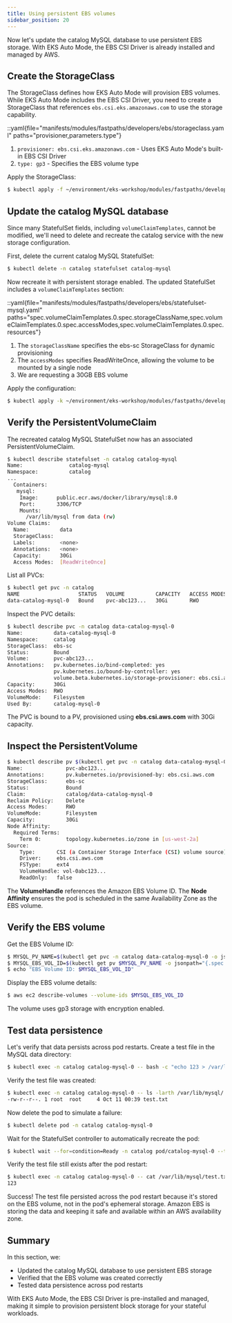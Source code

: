 ```yaml
---
title: Using persistent EBS volumes
sidebar_position: 20
---
```


Now let's update the catalog MySQL database to use persistent EBS storage. With EKS Auto Mode, the EBS CSI Driver is already installed and managed by AWS.

## Create the StorageClass

The StorageClass defines how EKS Auto Mode will provision EBS volumes. While EKS Auto Mode includes the EBS CSI Driver, you need to create a StorageClass that references `ebs.csi.eks.amazonaws.com` to use the storage capability.

::yaml{file="manifests/modules/fastpaths/developers/ebs/storageclass.yaml" paths="provisioner,parameters.type"}

1. `provisioner: ebs.csi.eks.amazonaws.com` - Uses EKS Auto Mode's built-in EBS CSI Driver
2. `type: gp3` - Specifies the EBS volume type

Apply the StorageClass:

```bash
$ kubectl apply -f ~/environment/eks-workshop/modules/fastpaths/developers/ebs/storageclass.yaml
```

## Update the catalog MySQL database

Since many StatefulSet fields, including `volumeClaimTemplates`, cannot be modified, we'll need to delete and recreate the catalog service with the new storage configuration.

First, delete the current catalog MySQL StatefulSet:

```bash
$ kubectl delete -n catalog statefulset catalog-mysql
```

Now recreate it with persistent storage enabled. The updated StatefulSet includes a `volumeClaimTemplates` section:

::yaml{file="manifests/modules/fastpaths/developers/ebs/statefulset-mysql.yaml" paths="spec.volumeClaimTemplates.0.spec.storageClassName,spec.volumeClaimTemplates.0.spec.accessModes,spec.volumeClaimTemplates.0.spec.resources"}

1. The `storageClassName` specifies the ebs-sc StorageClass for dynamic provisioning
2. The `accessModes` specifies ReadWriteOnce, allowing the volume to be mounted by a single node
3. We are requesting a 30GB EBS volume

Apply the configuration:

```bash
$ kubectl apply -k ~/environment/eks-workshop/modules/fastpaths/developers/ebs
```

## Verify the PersistentVolumeClaim

The recreated catalog MySQL StatefulSet now has an associated PersistentVolumeClaim.

```bash
$ kubectl describe statefulset -n catalog catalog-mysql
Name:               catalog-mysql
Namespace:          catalog
...
  Containers:
   mysql:
    Image:      public.ecr.aws/docker/library/mysql:8.0
    Port:       3306/TCP
    Mounts:
      /var/lib/mysql from data (rw)
Volume Claims:
  Name:          data
  StorageClass:  
  Labels:        <none>
  Annotations:   <none>
  Capacity:      30Gi
  Access Modes:  [ReadWriteOnce]
```

List all PVCs:

```bash
$ kubectl get pvc -n catalog
NAME                   STATUS   VOLUME          CAPACITY   ACCESS MODES   STORAGECLASS   AGE
data-catalog-mysql-0   Bound    pvc-abc123...   30Gi       RWO            ebs-sc         2m
```

Inspect the PVC details:

```bash
$ kubectl describe pvc -n catalog data-catalog-mysql-0
Name:          data-catalog-mysql-0
Namespace:     catalog
StorageClass:  ebs-sc
Status:        Bound
Volume:        pvc-abc123...
Annotations:   pv.kubernetes.io/bind-completed: yes
               pv.kubernetes.io/bound-by-controller: yes
               volume.beta.kubernetes.io/storage-provisioner: ebs.csi.aws.com
Capacity:      30Gi
Access Modes:  RWO
VolumeMode:    Filesystem
Used By:       catalog-mysql-0
```

The PVC is bound to a PV, provisioned using **ebs.csi.aws.com** with 30Gi capacity.

## Inspect the PersistentVolume

```bash
$ kubectl describe pv $(kubectl get pvc -n catalog data-catalog-mysql-0 -o jsonpath="{.spec.volumeName}")
Name:              pvc-abc123...
Annotations:       pv.kubernetes.io/provisioned-by: ebs.csi.aws.com
StorageClass:      ebs-sc
Status:            Bound
Claim:             catalog/data-catalog-mysql-0
Reclaim Policy:    Delete
Access Modes:      RWO
VolumeMode:        Filesystem
Capacity:          30Gi
Node Affinity:
  Required Terms:
    Term 0:        topology.kubernetes.io/zone in [us-west-2a]
Source:
    Type:       CSI (a Container Storage Interface (CSI) volume source)
    Driver:     ebs.csi.aws.com
    FSType:     ext4
    VolumeHandle: vol-0abc123...
    ReadOnly:   false
```

The **VolumeHandle** references the Amazon EBS Volume ID. The **Node Affinity** ensures the pod is scheduled in the same Availability Zone as the EBS volume.

## Verify the EBS volume

Get the EBS Volume ID:

```bash
$ MYSQL_PV_NAME=$(kubectl get pvc -n catalog data-catalog-mysql-0 -o jsonpath="{.spec.volumeName}")
$ MYSQL_EBS_VOL_ID=$(kubectl get pv $MYSQL_PV_NAME -o jsonpath="{.spec.csi.volumeHandle}")
$ echo "EBS Volume ID: $MYSQL_EBS_VOL_ID"
```

Display the EBS volume details:

```bash
$ aws ec2 describe-volumes --volume-ids $MYSQL_EBS_VOL_ID
```

The volume uses gp3 storage with encryption enabled.

## Test data persistence

Let's verify that data persists across pod restarts. Create a test file in the MySQL data directory:

```bash
$ kubectl exec -n catalog catalog-mysql-0 -- bash -c "echo 123 > /var/lib/mysql/test.txt"
```

Verify the test file was created:

```bash
$ kubectl exec -n catalog catalog-mysql-0 -- ls -larth /var/lib/mysql/ | grep -i test
-rw-r--r--. 1 root  root     4 Oct 11 00:39 test.txt
```

Now delete the pod to simulate a failure:

```bash
$ kubectl delete pod -n catalog catalog-mysql-0
```

Wait for the StatefulSet controller to automatically recreate the pod:

```bash
$ kubectl wait --for=condition=Ready -n catalog pod/catalog-mysql-0 --timeout=120s
```

Verify the test file still exists after the pod restart:

```bash
$ kubectl exec -n catalog catalog-mysql-0 -- cat /var/lib/mysql/test.txt
123
```

Success! The test file persisted across the pod restart because it's stored on the EBS volume, not in the pod's ephemeral storage. Amazon EBS is storing the data and keeping it safe and available within an AWS availability zone.

## Summary

In this section, we:

- Updated the catalog MySQL database to use persistent EBS storage
- Verified that the EBS volume was created correctly
- Tested data persistence across pod restarts

With EKS Auto Mode, the EBS CSI Driver is pre-installed and managed, making it simple to provision persistent block storage for your stateful workloads.
